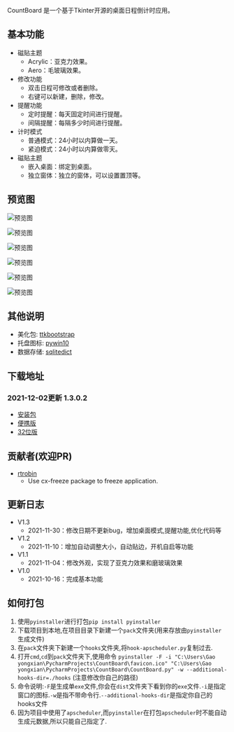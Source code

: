 CountBoard 是一个基于Tkinter开源的桌面日程倒计时应用。 


## 基本功能 


* 磁贴主题
   * Acrylic：亚克力效果。    
   * Aero：毛玻璃效果。
* 修改功能  
    * 双击日程可修改或者删除。
    * 右键可以新建，删除，修改。
* 提醒功能  
    * 定时提醒：每天固定时间进行提醒。
    * 间隔提醒：每隔多少时间进行提醒。
* 计时模式
   * 普通模式：24小时以内算做一天。    
   * 紧迫模式：24小时以内算做零天。
* 磁贴主题
   * 嵌入桌面：绑定到桌面。    
   * 独立窗体：独立的窗体，可以设置置顶等。      
   
## 预览图

![预览图](https://pic.imgdb.cn/item/61a889432ab3f51d9190ca1b.pngg) 

![预览图](https://pic.imgdb.cn/item/61a876552ab3f51d9183e286.png)  

![预览图](https://pic.imgdb.cn/item/61a876552ab3f51d9183e294.png)  

![预览图](https://pic.imgdb.cn/item/61a876552ab3f51d9183e2a0.png)

![预览图](https://pic.imgdb.cn/item/61a876552ab3f51d9183e2a6.png) 

![预览图](https://pic.imgdb.cn/item/61a876ae2ab3f51d9184183f.png) 



## 其他说明
* 美化包: [ttkbootstrap](https://github.com/israel-dryer/ttkbootstrap)
* 托盘图标: [pywin10](https://github.com/Gaoyongxian666/pywin10)
* 数据存储: [sqlitedict](https://github.com/Gaoyongxian666/pywin10)

## 下载地址
### 2021-12-02更新 1.3.0.2
* [安装包](https://gaoyongxian.lanzouo.com/iBR5lx63n2h)
* [便携版](https://gaoyongxian.lanzouo.com/ixsSax63kgd)
* [32位版](https://gaoyongxian.lanzouo.com/iTwuNx63l7a)

## 贡献者(欢迎PR)
* [rtrobin](https://github.com/rtrobin)
   * Use cx-freeze package to freeze application.

## 更新日志
* V1.3
   * 2021-11-30：修改日期不更新bug，增加桌面模式,提醒功能,优化代码等
* V1.2
   * 2021-11-10：增加自动调整大小，自动贴边，开机自启等功能
* V1.1
   * 2021-11-04：修改外观，实现了亚克力效果和磨玻璃效果
* V1.0
   * 2021-10-16：完成基本功能

## 如何打包
1. 使用`pyinstaller`进行打包`pip install pyinstaller`
2. 下载项目到本地,在项目目录下新建一个`pack`文件夹(用来存放由`pyinstaller`生成文件)
3. 在`pack`文件夹下新建一个`hooks`文件夹,将`hook-apscheduler.py`复制过去.
4. 打开`cmd`,`cd`到`pack`文件夹下,使用命令 `pyinstaller -F -i "C:\Users\Gao yongxian\PycharmProjects\CountBoard\favicon.ico" "C:\Users\Gao yongxian\PycharmProjects\CountBoard\CountBoard.py" -w --additional-hooks-dir=./hooks` (注意修改你自己的路径)
5. 命令说明:`-F`是生成单`exe`文件,你会在`dist`文件夹下看到你的`exe`文件.`-i`是指定窗口的图标.`-w`是指不带命令行.`--additional-hooks-dir`是指定你自己的hooks文件
6. 因为项目中使用了`apscheduler`,而`pyinstaller`在打包`apscheduler`时不能自动生成元数据,所以只能自己指定了.